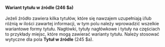 #### Wariant tytułu w źródle (246 $a) 

Jeżeli źródło zawiera kilka tytułów, które się nawzajem uzupełniają i/lub różnią w ilości zawartej informacji, w tym polu należy wprowadzić wszelkie wariantowe formy tytułu. Nagłówki, tytuły nagłówkowe i tytuły na częściach to przykłady miejsc, które mogą zawierać warianty tytułu. Należy stosować wytyczne dla pola **Tytuł w źródle** (245 $a).